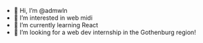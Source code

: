 - 👋 Hi, I’m @admwln
- 👀 I’m interested in web midi
- 🌱 I’m currently learning React
- 💞️ I’m looking for a web dev internship in the Gothenburg region!
